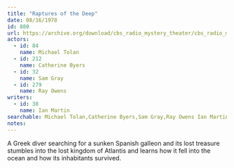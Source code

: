 ```yaml
---
title: "Raptures of the Deep"
date: 08/16/1978
id: 880
url: https://archive.org/download/cbs_radio_mystery_theater/cbs_radio_mystery_theater-0851-0900.zip/cbs_radio_mystery_theater-0851-0900%2Fcbsrmt_0880_raptures_of_the_deep.mp3
actors:  
  - id: 84
    name: Michael Tolan  
  - id: 212
    name: Catherine Byers  
  - id: 32
    name: Sam Gray  
  - id: 279
    name: Ray Owens
writers:  
  - id: 38
    name: Ian Martin
searchable: Michael Tolan,Catherine Byers,Sam Gray,Ray Owens Ian Martin
notes:  
---
```

A Greek diver searching for a sunken Spanish galleon and its lost treasure stumbles into the lost kingdom of Atlantis and learns how it fell into the ocean and how its inhabitants survived.